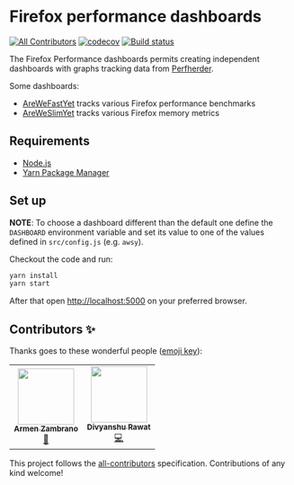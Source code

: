 # Firefox performance dashboards

[![All Contributors](https://img.shields.io/badge/all_contributors-2-orange.svg?style=flat-square)](#contributors-)
[![codecov](https://codecov.io/gh/mozilla-frontend-infra/firefox-performance-dashboard/branch/master/graph/badge.svg)](https://codecov.io/gh/mozilla-frontend-infra/firefox-performance-dashboard)
[![Build status][travis-image]][travis-url]

The Firefox Performance dashboards permits creating independent dashboards with graphs tracking data from [Perfherder](https://wiki.mozilla.org/EngineeringProductivity/Projects/Perfherder).

Some dashboards:

* [AreWeFastYet](https://arewefastyet.com) tracks various Firefox performance benchmarks
* [AreWeSlimYet](https://awsy.netlify.com) tracks various Firefox memory metrics

## Requirements

* [Node.js](https://nodejs.org)
* [Yarn Package Manager](https://yarnpkg.com/en/docs/install)

## Set up

**NOTE**: To choose a dashboard different than the default one define the `DASHBOARD` environment
variable and set its value to one of the values defined in `src/config.js` (e.g. `awsy`).

Checkout the code and run:

```bash
yarn install
yarn start
```

After that open <http://localhost:5000> on your preferred browser.

[travis-image]: https://travis-ci.org/mozilla-frontend-infra/firefox-performance-dashboard.svg?branch=master
[travis-url]: https://travis-ci.org/mozilla-frontend-infra/firefox-performance-dashboard

## Contributors ✨

Thanks goes to these wonderful people ([emoji key](https://allcontributors.org/docs/en/emoji-key)):

<!-- ALL-CONTRIBUTORS-LIST:START - Do not remove or modify this section -->
<!-- prettier-ignore-start -->
<!-- markdownlint-disable -->
<table>
  <tr>
    <td align="center"><a href="https://armenzg.com"><img src="https://avatars2.githubusercontent.com/u/44410?v=4" width="100px;" alt=""/><br /><sub><b>Armen Zambrano</b></sub></a><br /><a href="#projectManagement-armenzg" title="Project Management">📆</a></td>
    <td align="center"><a href="http://www.divyanshurawat.in"><img src="https://avatars3.githubusercontent.com/u/13464678?v=4" width="100px;" alt=""/><br /><sub><b>Divyanshu Rawat</b></sub></a><br /><a href="https://github.com/mozilla-frontend-infra/firefox-performance-dashboard/commits?author=divyanshu-rawat" title="Code">💻</a></td>
  </tr>
</table>

<!-- markdownlint-enable -->
<!-- prettier-ignore-end -->
<!-- ALL-CONTRIBUTORS-LIST:END -->

This project follows the [all-contributors](https://github.com/all-contributors/all-contributors) specification. Contributions of any kind welcome!